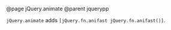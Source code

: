 @page jQuery.animate
@parent jquerypp

`jQuery.animate` adds `[jQuery.fn.anifast jQuery.fn.anifast()]`.